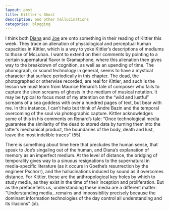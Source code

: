 ```yaml
---
layout: post
title: Kittler's Ghost
description: and other hallucinations
categories: blogging
---
```

I think both [Diana](http://dianarosenberger.github.io/blog/2016-02-03/week3-2ndpost.html) and [Joe](http://joetorok.github.io/blog/2016-02-03/kitler-gramaphone-film-typewriter-blog.html) are onto something in their reading of Kittler this week. They trace an alienation of physiological and perceptual human capacities in Kittler, which is a way to yoke Kittler’s descriptions of mediums to those of McLuhan. I want to extend on their comments by pointing to a certain supernatural flavor in Gramaphone, where this alienation then gives way to the breakdown of cognition, as well as an upending of time. The phonograph, or sound technology in general, seems to have a mystical character that surface periodically in this chapter. The dead, the photographed or otherwise recorded, are real for Kittler, and such is the lesson we must learn from Maurice Renard’s tale of composer who fails to capture the siren screams of ghosts in the medium of musical notation. It may be typical to focus most of my attention on the “wild and lustful” screams of a sea goddess with over a hundred pages of text, but bear with me. In this instance, I can’t help but think of Andre Bazin and the temporal overcoming of the soul via photographic capture. Kittler acknowledges some of this in his comments on Renard’s tale: “Once technological media guarantee the similarity of the dead to stored data by turning them into the latter’s mechanical product, the boundaries of the body, death and lust, leave the most indelible traces” (55).

There is something about time here that precludes the human sense, that speak to Joe’s singaling out of the human, and Diana’s explanation of memory as an imperfect medium. At the level of distance, the bridging of temporality gives way to a sinuous resignations to the supernatural in media-specific literature (as it occurs in Goethe’s resurrection by the engineer Pschorr), and the hallucinations induced by sound as it overcomes distance. For Kittler, these are the anthropological key holes by which to study media, as they exist in the time of their inception and proliferation. But as the preface tells us, understanding these media are a different matter: “Understanding media…remains and impossibility precisely because the dominant information technologies of the day control all understanding and its illusions” (xl).
